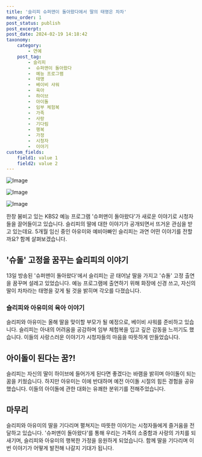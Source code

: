 ```yaml
---
title: '슬리피 슈퍼맨이 돌아왔다에서 딸의 태명은 차차'
menu_order: 1
post_status: publish
post_excerpt: 
post_date: 2024-02-19 14:18:42
taxonomy:
    category:
        - 연예
    post_tag:
        - 슬리피
        -  슈퍼맨이 돌아왔다
        -  예능 프로그램
        -  태명
        -  베이비 샤워
        -  육아
        -  하이브
        -  아이돌
        -  임부 체험복
        -  가족
        -  사랑
        -  기다림
        -  행복
        -  가정
        -  시청자
        -  이야기
custom_fields:
    field1: value 1
    field2: value 2
---
```


![Image](https://mimgnews.pstatic.net/image/109/2024/02/14/0005017283_001_20240214070302396.jpg?type=w540)

![Image](https://ssl.pstatic.net/mimgnews/image/109/2024/02/14/0005017283_002_20240214070302456.jpg?type=w540)

![Image](https://mimgnews.pstatic.net/image/109/2024/02/14/0005017283_003_20240214070302532.jpg?type=w540)

한창 붐비고 있는 KBS2 예능 프로그램 '슈퍼맨이 돌아왔다'가 새로운 이야기로 시청자들을 끌어들이고 있습니다. 슬리피의 딸에 대한 이야기가 공개되면서 뜨거운 관심을 받고 있는데요. 5개월 임신 중인 아유미와 예비아빠인 슬리피는 과연 어떤 이야기를 전할까요? 함께 살펴보겠습니다.
## '슈돌' 고정을 꿈꾸는 슬리피의 이야기
13일 방송된 '슈퍼맨이 돌아왔다'에서 슬리피는 곧 태어날 딸을 가지고 '슈돌' 고정 출연을 꿈꾸며 설레고 있었습니다. 예능 프로그램에 출연하기 위해 화장에 신경 쓰고, 자신의 딸이 차차라는 태명을 갖게 될 것을 밝히며 각오를 다졌습니다.
### 슬리피와 아유미의 육아 이야기
슬리피와 아유미는 올해 딸을 맞이할 부모가 될 예정으로, 베이비 샤워를 준비하고 있습니다. 슬리피는 아내의 어려움을 공감하며 임부 체험복을 입고 깊은 감동을 느끼기도 했습니다. 이들의 사랑스러운 이야기가 시청자들의 마음을 따뜻하게 만들었습니다.
## 아이돌이 된다는 꿈?!
슬리피는 자신의 딸이 하이브에 들어가게 된다면 좋겠다는 바램을 밝히며 아이돌이 되는 꿈을 키웠습니다. 하지만 아유미는 이에 반대하며 예전 아이돌 시절의 힘든 경험을 공유했습니다. 이들의 아이돌에 관한 대화는 유쾌한 분위기를 전해주었습니다.
## 마무리
슬리피와 아유미의 딸을 기다리며 펼쳐지는 따뜻한 이야기는 시청자들에게 즐거움을 전달하고 있습니다. '슈퍼맨이 돌아왔다'를 통해 우리는 가족의 소중함과 사랑의 가치를 되새기며, 슬리피와 아유미의 행복한 가정을 응원하게 되었습니다. 함께 딸을 기다리며 이번 이야기가 어떻게 발전해 나갈지 기대가 됩니다.
